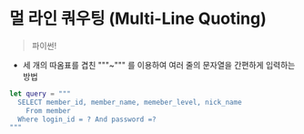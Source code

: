 # 멀 라인 쿼우팅 (Multi-Line Quoting)

> 파이썬!

- 세 개의 따옴표를 겹친 """~""" 를 이용하여 여러 줄의 문자열을 간편하게 입력하는 방법

```swift
let query = """
  SELECT member_id, member_name, memeber_level, nick_name
    From member
  Where login_id = ? And password =?
"""
```
